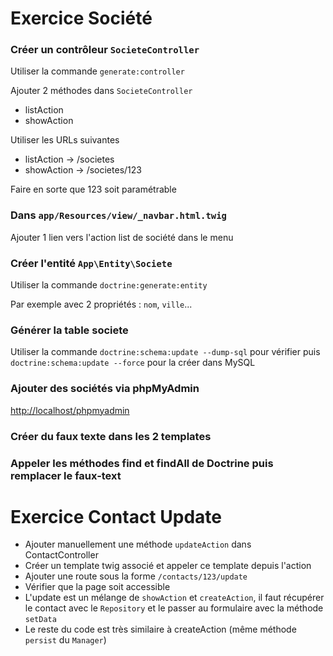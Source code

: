 Exercice Société
========================

### Créer un contrôleur `SocieteController`

Utiliser la commande `generate:controller`

Ajouter 2 méthodes dans `SocieteController`
* listAction
* showAction

Utiliser les URLs suivantes

* listAction -> /societes
* showAction -> /societes/123

Faire en sorte que 123 soit paramétrable

### Dans `app/Resources/view/_navbar.html.twig`

Ajouter 1 lien vers l'action list de société dans le menu

### Créer l'entité `App\Entity\Societe`

Utiliser la commande `doctrine:generate:entity`

Par exemple avec 2 propriétés : `nom`, `ville`...

### Générer la table societe

Utiliser la commande `doctrine:schema:update --dump-sql` 
pour vérifier puis `doctrine:schema:update --force` pour la créer dans MySQL

### Ajouter des sociétés via phpMyAdmin

[http://localhost/phpmyadmin](http://localhost/phpmyadmin)

### Créer du faux texte dans les 2 templates

### Appeler les méthodes find et findAll de Doctrine puis remplacer le faux-text

Exercice Contact Update
========================

* Ajouter manuellement une méthode `updateAction` dans ContactController
* Créer un template twig associé et appeler ce template depuis l'action
* Ajouter une route sous la forme `/contacts/123/update`
* Vérifier que la page soit accessible
* L'update est un mélange de `showAction` et `createAction`, il faut récupérer le contact avec le `Repository`
et le passer au formulaire avec la méthode `setData`
* Le reste du code est très similaire à createAction (même méthode `persist` du `Manager`)

